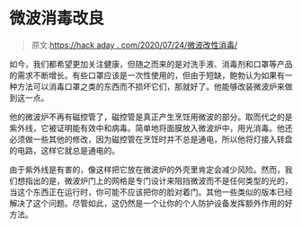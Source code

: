 # 微波消毒改良

> 原文:[https://hack aday . com/2020/07/24/微波改性消毒/](https://hackaday.com/2020/07/24/microwave-modified-for-disinfecting/)

如今，我们都希望更加关注健康，但随之而来的是对洗手液、消毒剂和口罩等产品的需求不断增长。有些口罩应该是一次性使用的，但由于短缺，鲍勃认为如果有一种方法可以消毒口罩之类的东西而不损坏它们，那就好了。他能够改装微波炉来做到这一点。

他的微波炉不再有磁控管了，磁控管是真正产生烹饪用微波的部分。取而代之的是紫外线，它被证明能有效中和病毒。简单地将面膜放入微波炉中，用光消毒。他还必须做一些其他的修改，因为磁控管在烹饪时并不总是通电，所以他将灯接入转盘的电路，这样它就总是通电的。

由于紫外线是有害的，像这样把它放在微波炉的外壳里肯定会减少风险。然而，我们想指出的是，微波炉门上的网格是专门设计来阻挡微波而不是任何类型的光的，当这个东西正在运行时，你可能不应该把你的脸对着门。其他一些类似的版本已经解决了这个问题。尽管如此，这仍然是一个让你的个人防护设备发挥额外作用的好方法。